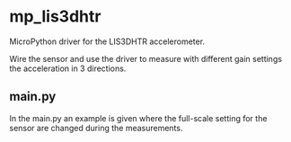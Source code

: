# mp_lis3dhtr
MicroPython driver for the LIS3DHTR accelerometer.

Wire the sensor and use the driver to measure with different gain settings the acceleration in 3 directions.

## main.py
In the main.py an example is given where the full-scale setting for the sensor are changed during the measurements. 
